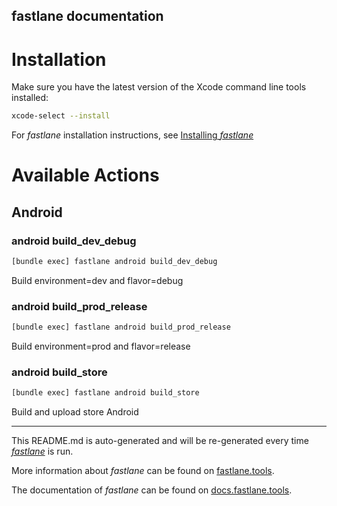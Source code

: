 fastlane documentation
----

# Installation

Make sure you have the latest version of the Xcode command line tools installed:

```sh
xcode-select --install
```

For _fastlane_ installation instructions, see [Installing _fastlane_](https://docs.fastlane.tools/#installing-fastlane)

# Available Actions

## Android

### android build_dev_debug

```sh
[bundle exec] fastlane android build_dev_debug
```

Build environment=dev and flavor=debug

### android build_prod_release

```sh
[bundle exec] fastlane android build_prod_release
```

Build environment=prod and flavor=release

### android build_store

```sh
[bundle exec] fastlane android build_store
```

Build and upload store Android

----

This README.md is auto-generated and will be re-generated every time [_fastlane_](https://fastlane.tools) is run.

More information about _fastlane_ can be found on [fastlane.tools](https://fastlane.tools).

The documentation of _fastlane_ can be found on [docs.fastlane.tools](https://docs.fastlane.tools).

